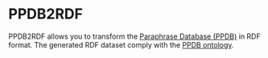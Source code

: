 # PPDB2RDF
PPDB2RDF allows you to transform the [Paraphrase Database (PPDB)](http://paraphrase.org/#/) in RDF format.
The generated RDF dataset comply with the [PPDB ontology](https://w3id.org/ppdb/ontology). 